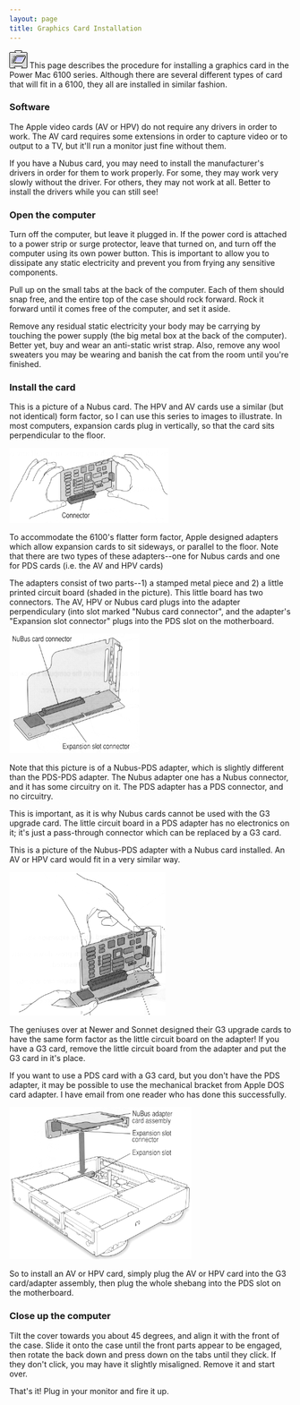 ```yaml
---
layout: page
title: Graphics Card Installation
---
```


![Logo](/mac/powermac6100/img/07graphics.gif) This page describes the procedure for installing a graphics card in the Power Mac 6100 series. Although there are several different types of card that will fit in a 6100, they all are installed in similar fashion.

### Software

The Apple video cards (AV or HPV) do not require any drivers in order to work. The AV card requires some extensions in order to capture video or to output to a TV, but it'll run a monitor just fine without them.

If you have a Nubus card, you may need to install the manufacturer's drivers in order for them to work properly. For some, they may work very slowly without the driver. For others, they may not work at all. Better to install the drivers while you can still see!

### Open the computer

Turn off the computer, but leave it plugged in. If the power cord is attached to a power strip or surge protector, leave that turned on, and turn off the computer using its own power button. This is important to allow you to dissipate any static electricity and prevent you from frying any sensitive components.

Pull up on the small tabs at the back of the computer. Each of them should snap free, and the entire top of the case should rock forward. Rock it forward until it comes free of the computer, and set it aside.

Remove any residual static electricity your body may be carrying by touching the power supply (the big metal box at the back of the computer). Better yet, buy and wear an anti-static wrist strap. Also, remove any wool sweaters you may be wearing and banish the cat from the room until you're finished.

### Install the card

This is a picture of a Nubus card. The HPV and AV cards use a similar (but not identical) form factor, so I can use this series to images to illustrate. In most computers, expansion cards plug in vertically, so that the card sits perpendicular to the floor.

![1](/mac/powermac6100/img/install1.gif)

To accommodate the 6100's flatter form factor, Apple designed adapters which allow expansion cards to sit sideways, or parallel to the floor. Note that there are two types of these adapters--one for Nubus cards and one for PDS cards (i.e. the AV and HPV cards) 

The adapters consist of two parts--1) a stamped metal piece and 2) a little printed circuit board (shaded in the picture). This little board has two connectors. The AV, HPV or Nubus card plugs into the adapter perpendiculary (into slot marked "Nubus card connector", and the adapter's "Expansion slot connector" plugs into the PDS slot on the motherboard.

![2](/mac/powermac6100/img/install2.gif)

Note that this picture is of a Nubus-PDS adapter, which is slightly different than the PDS-PDS adapter. The Nubus adapter one has a Nubus connector, and it has some circuitry on it. The PDS adapter has a PDS connector, and no circuitry.

This is important, as it is why Nubus cards cannot be used with the G3 upgrade card. The little circuit board in a PDS adapter has no electronics on it; it's just a pass-through connector which can be replaced by a G3 card. 

This is a picture of the Nubus-PDS adapter with a Nubus card installed. An AV or HPV card would fit in a very similar way.

![3](/mac/powermac6100/img/install3.gif)

The geniuses over at Newer and Sonnet designed their G3 upgrade cards to have the same form factor as the little circuit board on the adapter! If you have a G3 card, remove the little circuit board from the adapter and put the G3 card in it's place.

If you want to use a PDS card with a G3 card, but you don't have the PDS adapter, it may be possible to use the mechanical bracket from Apple DOS card adapter. I have email from one reader who has done this successfully. 

![4](/mac/powermac6100/img/install4.gif)

So to install an AV or HPV card, simply plug the AV or HPV card into the G3 card/adapter assembly, then plug the whole shebang into the PDS slot on the motherboard.

### Close up the computer

Tilt the cover towards you about 45 degrees, and align it with the front of the case. Slide it onto the case until the front parts appear to be engaged, then rotate the back down and press down on the tabs until they click. If they don't click, you may have it slightly misaligned. Remove it and start over.

That's it! Plug in your monitor and fire it up.
